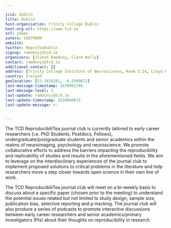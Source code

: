 ```yaml
---

jcid: dublin
title: Dublin
host-organisation: Trinity College Dublin
host-org-url: https://www.tcd.ie
osf: y9aen
zotero: S5D7PW9M
website: 
twitter: ReproTeaDublin
signup: ramdunyj@tcd.ie
organisers: [Jivesh Ramduny, Clare Kelly]
contact: ramdunyj@tcd.ie
additional-contact: []
address: [Trinity College Institute of Neuroscience, Room 3.14, Lloyd Building, Trinity College Dublin, College Green, Dublin]
country: Ireland
geolocation: [53.3438181, -6.2509871]
last-message-timestamp: 1676061746
last-message-level: 3
last-update: ramdunyj@tcd.ie
last-update-timestamp: 1639666073
last-update-message: >-
  

---
```


The TCD ReproducibiliTea journal club is currently tailored to early career researchers (i.e. PhD Students, Postdocs, Fellows), undergraduate/postgraduate students and senior academics within the realms of neuroimaging, psychology and neuroscience. We promote collaborative efforts to address the barriers impacting the reproducibility and replicability of studies and results in the aforementioned fields. We aim to leverage on the interdiscilinary experiences of the journal club to implement proposed solutions to critical problems in the literature and help researchers move a step closer towards open science in their own line of work.

The TCD ReproducibiliTea journal club will meet on a bi-weekly basis to discuss about a specific paper (chosen prior to the meeting) to understand the potential issues related but not limited to study design, sample size, publication bias, selective reporting and p-hacking. The journal club will also produce a series of podcasts to promote interactive discussions between early career researchers and senior academics/primary investigators (PIs) about their thoughts on reproducibility in research.
